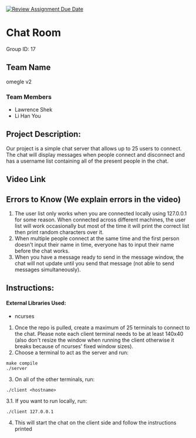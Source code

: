 [![Review Assignment Due Date](https://classroom.github.com/assets/deadline-readme-button-22041afd0340ce965d47ae6ef1cefeee28c7c493a6346c4f15d667ab976d596c.svg)](https://classroom.github.com/a/Vh67aNdh)
# Chat Room
Group ID: 17

## Team Name
omegle v2

### Team Members 
- Lawrence Shek
- Li Han You
       
## Project Description:
Our project is a simple chat server that allows up to 25 users to connect. The chat will display messages when people connect and disconnect and has a username list containing all of the present people in the chat.

## Video Link
  

## Errors to Know (We explain errors in the video)
1. The user list only works when you are connected locally using 127.0.0.1 for some reason. When connected across different machines, the user list will work occasionally but most of the time it will print the correct list then print random characters over it.  
2. When multiple people connect at the same time and the first person doesn't input their name in time, everyone has to input their name before the chat works.
3. When you have a message ready to send in the message window, the chat will not update until you send that message (not able to send messages simultaneously).

## Instructions:

#### External Libraries Used:
- ncurses 

1. Once the repo is pulled, create a maximum of 25 terminals to connect to the chat. Please note each client terminal needs to be at least 140x40 (also don't resize the window when running the client otherwise it breaks because of ncurses' fixed window sizes).
2. Choose a terminal to act as the server and run:
```
make compile
./server
```
3. On all of the other terminals, run:
```
./client <hostname>
```

3.1. If you want to run locally, run:
```
./client 127.0.0.1
```
4. This will start the chat on the client side and follow the instructions printed
